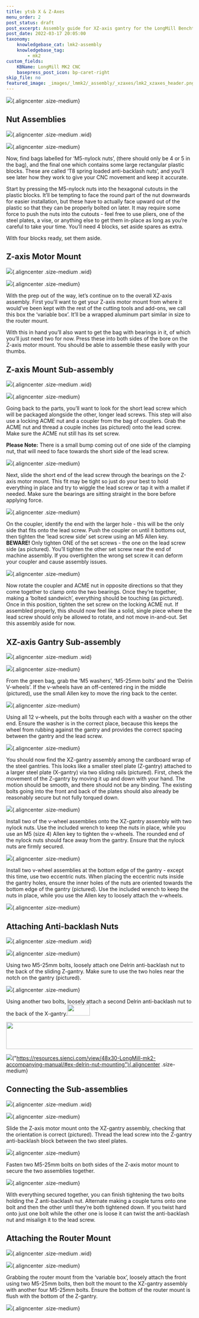 ```yaml
---
title: ytsb X & Z-Axes
menu_order: 2
post_status: draft
post_excerpt: Assembly guide for XZ-axis gantry for the LongMill Benchtop CNC. Uses linear guides, router mount, Z-axis motor mount, anti-backlash block, 200mm lead screw.
post_date: 2022-03-17 20:05:00
taxonomy:
    knowledgebase_cat: lmk2-assembly
    knowledgebase_tag:
        - mk2
custom_fields:
    KBName: LongMill MK2 CNC
    basepress_post_icon: bp-caret-right
skip_file: no
featured_image: _images/_lmmk2/_assembly/_xzaxes/lmk2_xzaxes_header.png
---
```


![](/_images/_lmmk2/_assembly/_xzaxes/lmk2_xzaxes_header.png){.aligncenter .size-medium}

<h2>Nut Assemblies</h2>

![](/_images/_lmmk2/_assembly/_xzaxes/lmk2_xzaxes_header-1.jpg){.aligncenter .size-medium .wid}

![](/_images/_lmmk2/_assembly/_xzaxes/lmk2_xzaxes_p1.jpg){.aligncenter .size-medium}

Now, find bags labelled for ‘M5-nylock nuts’, (there should only be 4 or 5 in the bag), and the final one which contains some large rectangular plastic blocks. These are called ‘T8 spring loaded anti-backlash nuts’, and you’ll see later how they work to give your CNC movement and keep it accurate.

Start by pressing the M5-nylock nuts into the hexagonal cutouts in the plastic blocks. It’ll be tempting to face the round part of the nut downwards for easier installation, but these have to actually face upward out of the plastic so that they can be properly bolted on later. It may require some force to push the nuts into the cutouts - feel free to use pliers, one of the steel plates, a vise, or anything else to get them in-place as long as you’re careful to take your time. You’ll need 4 blocks, set aside spares as extra.

With four blocks ready, set them aside.

<h2>Z-axis Motor Mount</h2>

![](/_images/_lmmk2/_assembly/_xzaxes/lmk2_xzaxes_header-2.jpg){.aligncenter .size-medium .wid}

![](/_images/_lmmk2/_assembly/_xzaxes/lmk2_xzaxes_p2.jpg){.aligncenter .size-medium}

With the prep out of the way, let’s continue on to the overall XZ-axis assembly. First you’ll want to get your Z-axis motor mount from where it would’ve been kept with the rest of the cutting tools and add-ons, we call this box the ‘variable box’. It’ll be a wrapped aluminum part similar in size to the router mount.

With this in hand you’ll also want to get the bag with bearings in it, of which you’ll just need two for now. Press these into both sides of the bore on the Z-axis motor mount. You should be able to assemble these easily with your thumbs.

<h2>Z-axis Mount Sub-assembly</h2>

![](/_images/_lmmk2/_assembly/_xzaxes/lmk2_xzaxes_header-3.jpg){.aligncenter .size-medium .wid}

![](/_images/_lmmk2/_assembly/_xzaxes/lmk2_xzaxes_p3.png){.aligncenter .size-medium}

Going back to the parts, you’ll want to look for the short lead screw which will be packaged alongside the other, longer lead screws. This step will also use a locking ACME nut and a coupler from the bag of couplers. Grab the ACME nut and thread a couple inches (as pictured) onto the lead screw. Make sure the ACME nut still has its set screw.

<b>Please Note:</b> There is a small bump coming out of one side of the clamping nut, that will need to face towards the short side of the lead screw.

![](/_images/_lmmk2/_assembly/_xzaxes/lmk2_xzaxes_p4.png){.aligncenter .size-medium}

Next, slide the short end of the lead screw through the bearings on the Z-axis motor mount. This fit may be tight so just do your best to hold everything in place and try to wiggle the lead screw or tap it with a mallet if needed. Make sure the bearings are sitting straight in the bore before applying force.

![](/_images/_lmmk2/_assembly/_xzaxes/lmk2_xzaxes_p5.png){.aligncenter .size-medium}

On the coupler, identify the end with the larger hole - this will be the only side that fits onto the lead screw. Push the coupler on until it bottoms out, then tighten the ‘lead screw side’ set screw using an M5 Allen key. <b>BEWARE!</b> Only tighten ONE of the set screws - the one on the lead screw side (as pictured). You’ll tighten the other set screw near the end of machine assembly. If you overtighten the wrong set screw it can deform your coupler and cause assembly issues.

![](/_images/_lmmk2/_assembly/_xzaxes/lmk2_xzaxes_p6.png){.aligncenter .size-medium}

Now rotate the coupler and ACME nut in opposite directions so that they come together to clamp onto the two bearings. Once they’re together, making a ‘bolted sandwich’, everything should be touching (as pictured).  Once in this position, tighten the set screw on the locking ACME nut. If assembled properly, this should now feel like a solid, single piece where the lead screw should only be allowed to rotate, and not move in-and-out. Set this assembly aside for now.

<h2>XZ-axis Gantry Sub-assembly</h2>

![](/_images/_lmmk2/_assembly/_xzaxes/lmk2_xzaxes_header-4.jpg){.aligncenter .size-medium .wid}

![](/_images/_lmmk2/_assembly/_xzaxes/lmk2_xzaxes_p6a.jpg){.aligncenter .size-medium}

From the green bag, grab the ‘M5 washers’, ‘M5-25mm bolts’ and the ‘Delrin V-wheels’. If the v-wheels have an off-centered ring in the middle (pictured), use the small Allen key to move the ring back to the center.

![](/_images/_lmmk2/_assembly/_xzaxes/lmk2_xzaxes_p6b.jpg){.aligncenter .size-medium}

Using all 12 v-wheels, put the bolts through each with a washer on the other end. Ensure the washer is in the correct place, because this keeps the wheel from rubbing against the gantry and provides the correct spacing between the gantry and the lead screw.

![](/_images/_lmmk2/_assembly/_xzaxes/lmk2_xzaxes_p6c.jpg){.aligncenter .size-medium}

You should now find the XZ-gantry assembly among the cardboard wrap of the steel gantries. This looks like a smaller steel plate (Z-gantry) attached to a larger steel plate (X-gantry) via two sliding rails (pictured). First, check the movement of the Z-gantry by moving it up and down with your hand. The motion should be smooth, and there should not be any binding. The existing bolts going into the front and back of the plates should also already be reasonably secure but not fully torqued down.

![](/_images/_lmmk2/_assembly/_xzaxes/lmk2_xzaxes_p14.png){.aligncenter .size-medium}

Install two of the v-wheel assemblies onto the XZ-gantry assembly with two nylock nuts. Use the included wrench to keep the nuts in place, while you use an M5 (size 4) Allen key to tighten the v-wheels. The rounded end of the nylock nuts should face away from the gantry. Ensure that the nylock nuts are firmly secured.

![](/_images/_lmmk2/_assembly/_xzaxes/lmk2_xzaxes_p15.jpg){.aligncenter .size-medium}

Install two v-wheel assemblies at the bottom edge of the gantry - except this time, use two eccentric nuts. When placing the eccentric nuts inside the gantry holes, ensure the inner holes of the nuts are oriented towards the bottom edge of the gantry (pictured). Use the included wrench to keep the nuts in place, while you use the Allen key to loosely attach the v-wheels.

![](/_images/_lmmk2/_assembly/_xzaxes/lmk2_xzaxes_p16.jpg){.aligncenter .size-medium}

<h2>Attaching Anti-backlash Nuts</h2>

![](/_images/_lmmk2/_assembly/_xzaxes/lmk2_xzaxes_header-5.jpg){.aligncenter .size-medium .wid}

![](/_images/_lmmk2/_assembly/_xzaxes/lmk2_xzaxes_p17.png){.aligncenter .size-medium}

Using two M5-25mm bolts, loosely attach one Delrin anti-backlash nut to the back of the sliding Z-gantry. Make sure to use the two holes near the notch on the gantry (pictured).

![](/_images/_lmmk2/_assembly/_xzaxes/lmk2_xzaxes_p18.png){.aligncenter .size-medium}

Using another two bolts, loosely attach a second Delrin anti-backlash nut to the back of the X-gantry.<img class="non alignnone wp-image-4869" src="https://resources.sienci.com/wp-content/uploads/2025/02/lmk2_xzaxes_48EX-symbol.png" alt="" width="61" height="30" />

<a href="https://resources.sienci.com/view/48x30-longmill-mk2-accompanying-manual/#ex-delrin-nut-mounting"><img class="fortye aligncenter wp-image-3938 size-medium" src="https://resources.sienci.com/wp-content/uploads/2022/03/EX2-850x73.png" alt="" width="850" height="73" /></a>

![](/_images/_lmmk2/_assembly/_xzaxes/lmk2_xzaxes_EX2.png)("https://resources.sienci.com/view/48x30-LongMill-mk2-accompanying-manual/#ex-delrin-nut-mounting"){.aligncenter .size-medium}

<h2>Connecting the Sub-assemblies</h2>

![](/_images/_lmmk2/_assembly/_xzaxes/lmk2_xzaxes_header-5a.png){.aligncenter .size-medium .wid}

![](/_images/_lmmk2/_assembly/_xzaxes/lmk2_xzaxes_p20.png){.aligncenter .size-medium}

Slide the Z-axis motor mount onto the XZ-gantry assembly, checking that the orientation is correct (pictured). Thread the lead screw into the Z-gantry anti-backlash block between the two steel plates.

![](/_images/_lmmk2/_assembly/_xzaxes/lmk2_xzaxes_p21.png){.aligncenter .size-medium}

Fasten two M5-25mm bolts on both sides of the Z-axis motor mount to secure the two assemblies together.

![](/_images/_lmmk2/_assembly/_xzaxes/lmk2_xzaxes_p22.jpg){.aligncenter .size-medium}

With everything secured together, you can finish tightening the two bolts holding the Z anti-backlash nut. Alternate making a couple turns onto one bolt and then the other until they’re both tightened down. If you twist hard onto just one bolt while the other one is loose it can twist the anti-backlash nut and misalign it to the lead screw.

<h2>Attaching the Router Mount</h2>

![](/_images/_lmmk2/_assembly/_xzaxes/lmk2_xzaxes_header-6.jpg){.aligncenter .size-medium .wid}

![](/_images/_lmmk2/_assembly/_xzaxes/lmk2_xzaxes_p23.png){.aligncenter .size-medium}

Grabbing the router mount from the ‘variable box’, loosely attach the front using two M5-25mm bolts, then bolt the mount to the XZ-gantry assembly with another four M5-25mm bolts. Ensure the bottom of the router mount is flush with the bottom of the Z-gantry.

![](/_images/_lmmk2/_assembly/_xzaxes/lmk2_xzaxes_p24.png){.aligncenter .size-medium}
